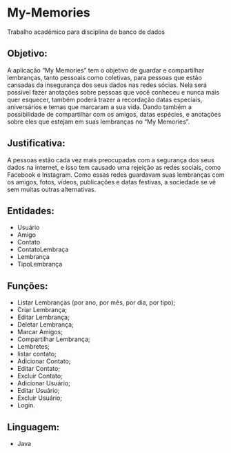 # My-Memories
Trabalho acadêmico para disciplina de banco de dados

## Objetivo:
A aplicação “My Memories” tem o objetivo de guardar e compartilhar lembranças, tanto pessoais como coletivas, para pessoas que estão cansadas da insegurança dos seus dados nas redes sócias.
Nela será possível fazer anotações sobre pessoas que você conheceu e nunca mais quer esquecer, também poderá trazer a recordação datas especiais, aniversários e temas que marcaram a sua vida. Dando também a possibilidade de compartilhar com os amigos, datas espécies, e anotações sobre eles que estejam em suas lembranças no “My Memories”.

## Justificativa:
A pessoas estão cada vez mais preocupadas com a segurança dos seus dados na internet, e isso tem causado uma rejeição as redes sociais, como Facebook e Instagram. Como essas redes guardavam suas lembranças com os amigos, fotos, vídeos, publicações e datas festivas, a sociedade se vê sem muitas outras alternativas.

## Entidades:
-	Usuário
-	Amigo
- Contato
- ContatoLembraça
-	Lembrança
- TipoLembrança

## Funções:
- Listar Lembranças (por ano, por mês, por dia, por tipo);
-	Criar Lembrança;
-	Editar Lembrança;
-	Deletar Lembrança;
-	Marcar Amigos;
-	Compartilhar Lembrança;
-	Lembretes;
- listar contato;
- Adicionar Contato;
- Editar Contato;
- Excluir Contato;
- Adicionar Usuário;
- Editar Usuário;
- Excluir Usuário;
- Login.


## Linguagem:
- Java
